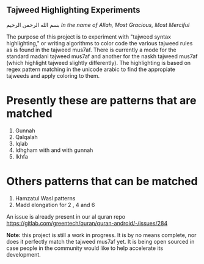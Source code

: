 ## Tajweed Highlighting Experiments

بسم الله الرحمن الرحيم
*In the name of Allah, Most Gracious, Most Merciful*

The purpose of this project is to experiment with "tajweed syntax highlighting," or writing algorithms to color code the various tajweed rules as is found in the tajweed mus7af. There is currently a mode for the standard madani tajweed mus7af and another for the naskh tajweed mus7af (which highlight tajweed slightly differently). The highlighting is based on regex pattern matching in the unicode arabic to find the appropiate tajweeds and apply coloring to them.

# Presently these are patterns that are matched
1. Gunnah
2. Qalqalah
3. Iqlab
4. Idhgham with and with gunnah
5. Ikhfa

# Others patterns that can be matched
1. Hamzatul Wasl patterns
2. Madd elongation for 2 , 4 and 6 

An issue is already present in our al quran repo
https://gitlab.com/greentech/quran/quran-android/-/issues/284


**Note:** this project is still a work in progress. It is by no means complete, nor does it perfectly match the tajweed mus7af yet. It is being open sourced in case people in the community would like to help accelerate its development.

